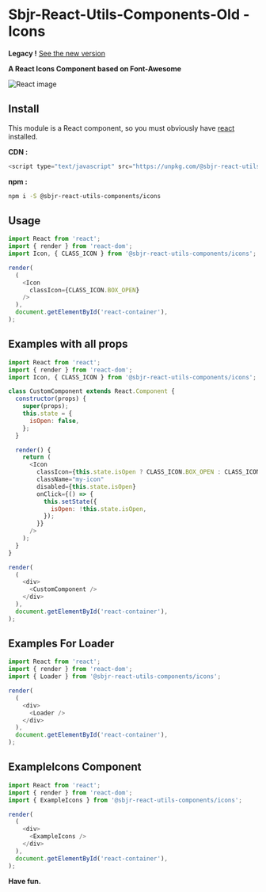 # Sbjr-React-Utils-Components-Old - Icons

**Legacy !** [See the new version](https://github.com/SbibouJr/Sbjr-React-Utils-Components/tree/master/packages/icons)

**A React Icons Component based on Font-Awesome**

![React image](https://upload.wikimedia.org/wikipedia/commons/1/18/React_Native_Logo.png)

## Install

This module is a React component, so you must obviously have [react](https://github.com/facebook/react) installed.

**CDN :**
```js
<script type="text/javascript" src="https://unpkg.com/@sbjr-react-utils-components/icons@latest"></script>
```

**npm :**
```bash
npm i -S @sbjr-react-utils-components/icons
```
## Usage

```js
import React from 'react';
import { render } from 'react-dom';
import Icon, { CLASS_ICON } from '@sbjr-react-utils-components/icons';

render(
  (
    <Icon
      classIcon={CLASS_ICON.BOX_OPEN}
    />
  ),
  document.getElementById('react-container'),
);

```

## Examples with all props

```js
import React from 'react';
import { render } from 'react-dom';
import Icon, { CLASS_ICON } from '@sbjr-react-utils-components/icons';

class CustomComponent extends React.Component {
  constructor(props) {
    super(props);
    this.state = {
      isOpen: false,
    };
  }

  render() {
    return (
      <Icon
        classIcon={this.state.isOpen ? CLASS_ICON.BOX_OPEN : CLASS_ICON.BOX}
        className="my-icon"
        disabled={this.state.isOpen}
        onClick={() => {
          this.setState({
            isOpen: !this.state.isOpen,
          });
        }}
      />
    );
  }
}

render(
  (
    <div>
      <CustomComponent />
    </div>
  ),
  document.getElementById('react-container'),
);
```

## Examples For Loader

```js
import React from 'react';
import { render } from 'react-dom';
import { Loader } from '@sbjr-react-utils-components/icons';

render(
  (
    <div>
      <Loader />
    </div>
  ),
  document.getElementById('react-container'),
);
```

## ExampleIcons Component

```js
import React from 'react';
import { render } from 'react-dom';
import { ExampleIcons } from '@sbjr-react-utils-components/icons';

render(
  (
    <div>
      <ExampleIcons />
    </div>
  ),
  document.getElementById('react-container'),
);
```

**Have fun.**
